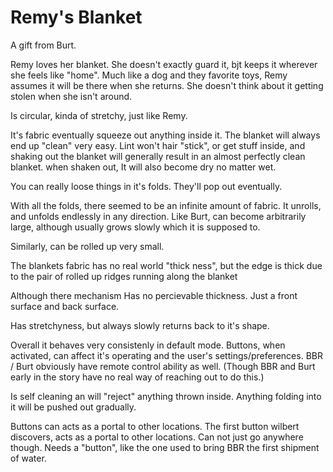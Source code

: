 Remy's Blanket
====

A gift from Burt.

Remy loves her blanket. She doesn't exactly guard it, bjt keeps it wherever she feels like "home". Much like a dog and they favorite toys, Remy assumes it will be there when she returns.  She doesn't think about it getting stolen when she isn't around.



Is circular, kinda of stretchy, just like Remy.

It's fabric eventually squeeze out anything inside it. The blanket will always end up "clean" very easy. Lint won't hair "stick", or get stuff inside, and shaking out the blanket will generally result in an almost perfectly clean blanket. when shaken out, It will also become dry no matter wet.

You can really loose things in it's folds.  They'll pop out eventually.

With all the folds, there seemed to be an infinite amount of fabric. It unrolls, and unfolds endlessly in any direction. Like Burt, can become arbitrarily large, although usually grows slowly which it is supposed to.

Similarly, can be rolled up very small.

The blankets fabric has no real world "thick ness", but the edge is thick due to the pair of rolled up ridges running along the blanket

Although there mechanism Has no percievable thickness. Just a front surface and back surface.

Has stretchyness, but always slowly returns back to it's shape.


Overall it behaves very consistenly in default mode.  Buttons, when activated, can affect it's operating and the user's settings/preferences. BBR / Burt obviously have remote control ability as well. (Though BBR and Burt early in the story have no real way of reaching out to do this.)

Is self cleaning an will "reject" anything thrown inside. Anything folding into it will be pushed out gradually.

Buttons can acts as a portal to other locations.
The first button wilbert discovers, acts as a portal to other locations.  Can not just go anywhere though.  Needs a "button", like the one used to bring BBR the first shipment of water.